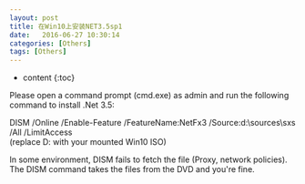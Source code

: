 ```yaml
---
layout: post
title: 在Win10上安装NET3.5sp1
date:   2016-06-27 10:30:14
categories: [Others]
tags: [Others]
---
```


* content
{:toc}

Please open a command prompt (cmd.exe) as admin and run the following command to install .Net 3.5:   

DISM /Online /Enable-Feature /FeatureName:NetFx3 /Source:d:\sources\sxs /All /LimitAccess    
(replace D: with your mounted Win10 ISO)   

In some environment, DISM fails to fetch the file (Proxy, network policies). The DISM command takes the files from the DVD and you're fine.